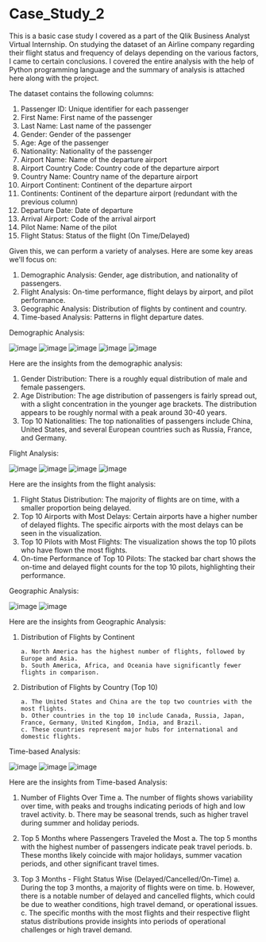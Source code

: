 # Case_Study_2

This is a basic case study I covered as a part of the Qlik Business Analyst Virtual Internship. 
On studying the dataset of an Airline company regarding their flight status and frequency of delays depending on the various factors, I came to certain conclusions. I covered the entire analysis with the help of Python programming language and the summary of analysis is attached here along with the project.

The dataset contains the following columns:
1. Passenger ID: Unique identifier for each passenger
2. First Name: First name of the passenger
3. Last Name: Last name of the passenger
4. Gender: Gender of the passenger
5. Age: Age of the passenger
6. Nationality: Nationality of the passenger
7. Airport Name: Name of the departure airport
8. Airport Country Code: Country code of the departure airport
9. Country Name: Country name of the departure airport
10. Airport Continent: Continent of the departure airport
11. Continents: Continent of the departure airport (redundant with the previous column)
12. Departure Date: Date of departure
13. Arrival Airport: Code of the arrival airport
14. Pilot Name: Name of the pilot
15. Flight Status: Status of the flight (On Time/Delayed)

Given this, we can perform a variety of analyses. Here are some key areas we'll focus on:
1. Demographic Analysis: Gender, age distribution, and nationality of passengers.
2. Flight Analysis: On-time performance, flight delays by airport, and pilot performance.
3. Geographic Analysis: Distribution of flights by continent and country.
4. Time-based Analysis: Patterns in flight departure dates.



Demographic Analysis:

![image](https://github.com/naman-toshniwal/Data_Analytics/assets/109726889/a16895b6-6508-4b5b-b2d6-7c5b8406b0b3)
![image](https://github.com/naman-toshniwal/Data_Analytics/assets/109726889/7d6d849c-201c-4c8a-a581-65140bb3fc6c)
![image](https://github.com/naman-toshniwal/Data_Analytics/assets/109726889/993c8f1c-ef2b-4235-aa3e-1cb4ae57473b)
![image](https://github.com/naman-toshniwal/Data_Analytics/assets/109726889/2c2ba44b-3e2c-4046-9649-d02c7407fa2f)
![image](https://github.com/naman-toshniwal/Data_Analytics/assets/109726889/061d57a5-5fec-42f5-8ed5-4f4914cc2414)

Here are the insights from the demographic analysis:
1. Gender Distribution: There is a roughly equal distribution of male and female passengers.
2. Age Distribution: The age distribution of passengers is fairly spread out, with a slight concentration in the younger age brackets. The distribution appears to be roughly normal with a peak around 30-40 years.
3. Top 10 Nationalities: The top nationalities of passengers include China, United States, and several European countries such as Russia, France, and Germany.



Flight Analysis:

![image](https://github.com/naman-toshniwal/Data_Analytics/assets/109726889/71a3c7d6-27ce-42bb-9d09-882da942ddae)
![image](https://github.com/naman-toshniwal/Data_Analytics/assets/109726889/783716b9-2ec9-464f-bb84-6fddcb6f96da)
![image](https://github.com/naman-toshniwal/Data_Analytics/assets/109726889/70160d37-7b9b-41b1-a9ad-f49d0de1ed38)
![image](https://github.com/naman-toshniwal/Data_Analytics/assets/109726889/48b957a8-b74d-4fef-bcc7-9f085355ff09)

Here are the insights from the flight analysis:
1. Flight Status Distribution: The majority of flights are on time, with a smaller proportion being delayed.
2. Top 10 Airports with Most Delays: Certain airports have a higher number of delayed flights. The specific airports with the most delays can be seen in the visualization.
3. Top 10 Pilots with Most Flights: The visualization shows the top 10 pilots who have flown the most flights.
4. On-time Performance of Top 10 Pilots: The stacked bar chart shows the on-time and delayed flight counts for the top 10 pilots, highlighting their performance.



Geographic Analysis:

![image](https://github.com/naman-toshniwal/Data_Analytics/assets/109726889/37146f62-ea42-4605-b29b-00c44b8af602)
![image](https://github.com/naman-toshniwal/Data_Analytics/assets/109726889/64bb337a-ce25-4ce6-84c9-a3a677bc6858)

Here are the insights from Geographic Analysis:

1. Distribution of Flights by Continent

       a. North America has the highest number of flights, followed by Europe and Asia.
       b. South America, Africa, and Oceania have significantly fewer flights in comparison.

3. Distribution of Flights by Country (Top 10)

       a. The United States and China are the top two countries with the most flights.
       b. Other countries in the top 10 include Canada, Russia, Japan, France, Germany, United Kingdom, India, and Brazil.
       c. These countries represent major hubs for international and domestic flights.



Time-based Analysis:

![image](https://github.com/naman-toshniwal/Data_Analytics/assets/109726889/c697c91b-c0dc-4564-98eb-6e557be4b9fc)
![image](https://github.com/naman-toshniwal/Data_Analytics/assets/109726889/e9882d24-b58b-4c18-9f02-99097f1a2632)
![image](https://github.com/naman-toshniwal/Data_Analytics/assets/109726889/0962bd64-e9ef-41fe-9b6c-1ec552db589a)

Here are the insights from Time-based Analysis:

1. Number of Flights Over Time
    a. The number of flights shows variability over time, with peaks and troughs indicating periods of high and low travel activity.
    b. There may be seasonal trends, such as higher travel during summer and holiday periods.

2. Top 5 Months where Passengers Traveled the Most
    a. The top 5 months with the highest number of passengers indicate peak travel periods.
    b. These months likely coincide with major holidays, summer vacation periods, and other significant travel times.

3. Top 3 Months - Flight Status Wise (Delayed/Cancelled/On-Time)
    a. During the top 3 months, a majority of flights were on time.
    b. However, there is a notable number of delayed and cancelled flights, which could be due to weather conditions, high travel demand, or operational issues.
    c. The specific months with the most flights and their respective flight status distributions provide insights into periods of operational challenges or high travel demand.
